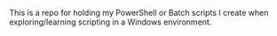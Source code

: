 This is a repo for holding my PowerShell or Batch scripts I create when exploring/learning scripting in a Windows environment.
